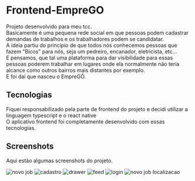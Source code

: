 # Frontend-EmpreGO
Projeto desenvolvido para meu tcc.\
Basicamente é uma pequena rede social em que pessoas podem cadastrar demandas de trabalhos e os trabalhadores podem se candidatar.\
A ideia partiu do princípio de que todos nós conhecemos pessoas que fazem "Bicos" para nós, seja um pedreiro, encanador, eletricista, etc...\
E pensamos, que tal uma plataforma para dar visibilidade para essas pessoas poderem trabalhar em lugares onde ela normalmente não teria alcance como outros bairros mais distantes por exemplo.\
E foi daí que nasceu o EmpreGÔ.

## Tecnologias
Fiquei responsabilizado pela parte de frontend do projeto e decidi utilizar a linguagem typescript e o react native\
O aplicativo frontend foi completamente desenvolvido com essas tecnologias.

## Screenshots
Aqui estão algumas screenshots do projeto.

![novo job](https://user-images.githubusercontent.com/49623348/151431913-7de3e417-d70f-4517-82aa-39bf943b34a9.png)
![cadastro](https://user-images.githubusercontent.com/49623348/151431918-6997ae6a-d89e-498e-9876-fcd9856a4f5a.png)
![drawer](https://user-images.githubusercontent.com/49623348/151431920-25598c77-e376-4818-b1c3-e4d70bb7c0a2.png)
![feed](https://user-images.githubusercontent.com/49623348/151431921-7fa47cd6-5125-4fbc-86d2-dc0387157552.png)
![login](https://user-images.githubusercontent.com/49623348/151431925-2719a339-ed9f-4e5e-8e1d-f416d6850f69.png)
![novo job localizacao](https://user-images.githubusercontent.com/49623348/151431930-96e5edae-e774-4953-a087-ab925a7e9a3f.png)
